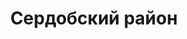 ---
title: "Сердобский район"
template: district
visible: true
content:
    items:
        '@page.children': '/pamyatniki/serdobskiy'

---